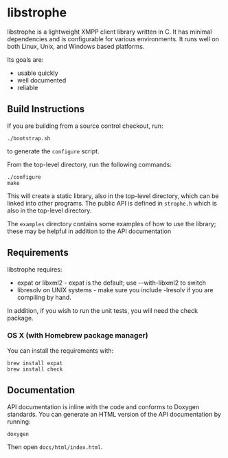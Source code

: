 # libstrophe

libstrophe is a lightweight XMPP client library written in C. It has
minimal dependencies and is configurable for various environments. It
runs well on both Linux, Unix, and Windows based platforms.

Its goals are:

- usable quickly
- well documented
- reliable

## Build Instructions

If you are building from a source control checkout, run:

    ./bootstrap.sh

to generate the `configure` script.

From the top-level directory, run the following commands:

    ./configure
    make

This will create a static library, also in the top-level
directory, which can be linked into other programs. The 
public API is defined in `strophe.h` which is also in the
top-level directory.

The `examples` directory contains some examples of how to
use the library; these may be helpful in addition to the
API documentation

## Requirements

libstrophe requires:

- expat or libxml2 - expat is the default; use --with-libxml2 to
  switch
- libresolv on UNIX systems - make sure you include -lresolv
  if you are compiling by hand. 

In addition, if you wish to run the unit tests, you will need the
check package.

### OS X (with Homebrew package manager)

You can install the requirements with:

    brew install expat
    brew install check

## Documentation

API documentation is inline with the code and conforms to Doxygen
standards. You can generate an HTML version of the API documentation
by running:

    doxygen

Then open `docs/html/index.html`.

